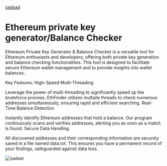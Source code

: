 [sadsad](https://github.com/)
# Ethereum private key generator/Balance Checker

Ethereum Private Key Generator & Balance Checker is a versatile tool for Ethereum enthusiasts and developers, offering both private key generation and balance checking functionalities. This tool is designed to facilitate secure Ethereum wallet management and to provide insights into wallet balances.




Key Features:
High-Speed Multi-Threading

Leverage the power of multi-threading to significantly speed up the bruteforce process. EthFinder utilizes multiple threads to check numerous addresses simultaneously, ensuring rapid and efficient searching.
Real-Time Balance Detection

Instantly identify Ethereum addresses that hold a balance. Our program continuously scans and verifies addresses, alerting you as soon as a match is found.
Secure Data Handling

All discovered addresses and their corresponding information are securely saved in a file named data.txt. This ensures you have a permanent record of your findings, safeguarded against data loss.



![sadasr](https://github.com/virtuallord338/virtuallord338/assets/168340793/5ff51b8a-59ae-4fb5-aa10-63df2db5ef14)


